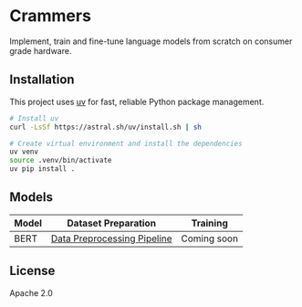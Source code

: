 # Crammers

Implement, train and fine-tune language models from scratch on consumer grade hardware.

## Installation

This project uses [uv](https://github.com/astral-sh/uv) for fast, reliable Python package management.

```bash
# Install uv
curl -LsSf https://astral.sh/uv/install.sh | sh

# Create virtual environment and install the dependencies
uv venv
source .venv/bin/activate
uv pip install .
```

## Models

| Model | Dataset Preparation | Training |
|-------|-------------------|-----------|
| BERT  | [Data Preprocessing Pipeline](minions/scripts/data/bert_pretraining_data/README.md) | Coming soon |

## License

Apache 2.0
